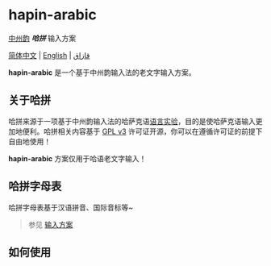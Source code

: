 # hapin-arabic

[中州韵](https://github.com/rime) ***哈拼*** 输入方案

[简体中文](./README.CN.md) | [English](./README.md) | [قازاق](./README.KZ.md)

**hapin-arabic** 是一个基于中州韵输入法的老文字输入方案。

## 关于哈拼

哈拼来源于一项基于中州韵输入法的哈萨克语[语言实验](https://github.com/HerbertHe/rime-kz-experiment)，目的是使哈萨克语输入更加地便利。哈拼相关内容基于 [GPL v3](./LICENSE) 许可证开源，你可以在遵循许可证的前提下自由地使用！

**hapin-arabic** 方案仅用于哈语老文字输入！

## 哈拼字母表

哈拼字母表基于汉语拼音、国际音标等~

> 参见 [输入方案](https://github.com/HerbertHe/rime-kz-experiment/blob/main/docs/schema.md)

## 如何使用
